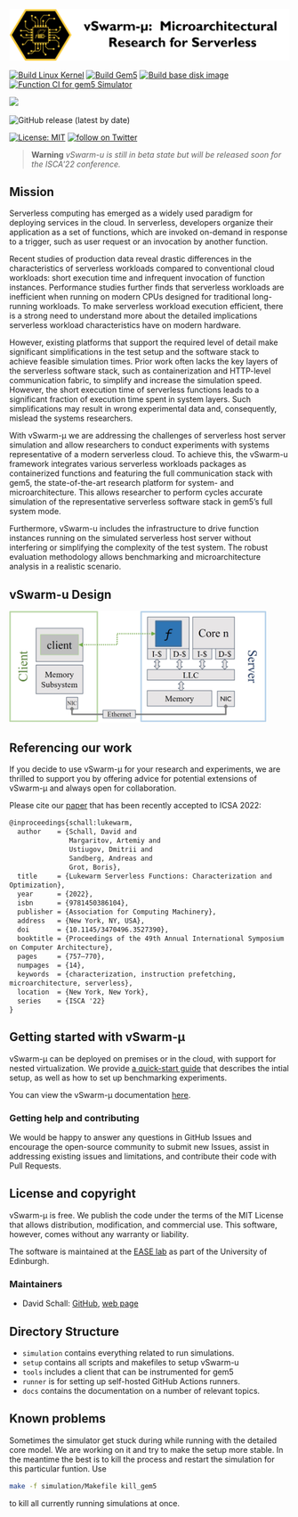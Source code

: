 <!-- # **vSwarm-&mu;:** Microarchitectural Research for Serverless -->
![vSwarm-u Header](docs/figures/vSwarm-u-hdr.png)


[![Build Linux Kernel](https://github.com/ease-lab/vSwarm-u/actions/workflows/build_kernel.yml/badge.svg)](https://github.com/ease-lab/vSwarm-u/actions/workflows/build_kernel.yml)
[![Build Gem5](https://github.com/ease-lab/vSwarm-u/actions/workflows/build_gem5.yml/badge.svg)](https://github.com/ease-lab/vSwarm-u/actions/workflows/build_gem5.yml)
[![Build base disk image](https://github.com/ease-lab/vSwarm-u/actions/workflows/create_base_disk.yml/badge.svg)](https://github.com/ease-lab/vSwarm-u/actions/workflows/create_base_disk.yml)
[![Function CI for gem5 Simulator](https://github.com/ease-lab/vSwarm-u/actions/workflows/function_ci.yml/badge.svg)](https://github.com/ease-lab/vSwarm-u/actions/workflows/function_ci.yml)

[![](https://img.shields.io/badge/doc-latest-green)](https://ease-lab.github.io/vSwarm-u/)
<!-- ![](https://img.shields.io/static/v1?label=&message=documentation&color=green) -->
![GitHub release (latest by date)](https://img.shields.io/github/v/release/ease-lab/vSwarm-u)



<!-- ![GitHub Workflow Status](https://img.shields.io/github/workflow/status/ease-lab/vSwarm-u/function_ci.yml?logo=Build%20kernel) -->

[![License: MIT](https://img.shields.io/badge/License-MIT-yellow.svg)](https://opensource.org/licenses/MIT)
<a href="https://twitter.com/intent/follow?screen_name=ease_lab" target="_blank">
<img src="https://img.shields.io/twitter/follow/ease_lab?style=social&logo=twitter" alt="follow on Twitter"></a>


<!-- ![vSwarm-u Header](docs/figures/vhive_hdr.jpg) -->

> **Warning**
> *vSwarm-u is still in beta state but will be released soon for the ISCA'22 conference.*

## Mission

Serverless computing has emerged as a widely used paradigm for deploying services in the cloud. In serverless, developers organize their application as a set of functions, which are invoked on-demand in response to a trigger, such as user request or an invocation by another function.

Recent studies of production data  reveal drastic differences in the characteristics of serverless workloads compared to conventional cloud workloads: short execution time and infrequent invocation of function instances. Performance studies  further finds that serverless workloads are inefficient when running on modern CPUs designed for traditional long-running workloads. To make serverless workload execution efficient, there is a strong need to understand more about the detailed implications serverless workload characteristics have on modern hardware.

However, existing platforms that support the required level of detail make significant simplifications in the test setup and the software stack to achieve feasible simulation times. Prior work often lacks the key layers of the serverless software stack, such as containerization and HTTP-level communication fabric, to simplify and increase the simulation speed. However, the short execution time of serverless functions leads to a significant fraction of execution time spent in system layers. Such simplifications may result in wrong experimental data and, consequently, mislead the systems researchers.

With vSwarm-&mu; we are addressing the challenges of serverless host server simulation and allow researchers to conduct experiments with systems representative of a modern serverless cloud. To achieve this, the vSwarm-u framework integrates various serverless workloads packages as containerized functions and featuring the full communication stack with gem5, the state-of-the-art research platform for system- and microarchitecture. This allows researcher to perform cycles accurate simulation of the representative serverless software stack in gem5’s full system mode.

Furthermore, vSwarm-u includes the infrastructure to drive function instances running on the simulated serverless host server without interfering or simplifying the complexity of the test system. The robust evaluation methodology allows benchmarking and microarchitecture analysis in a realistic scenario.

## vSwarm-u Design
<img src="docs/figures/vswarm-u-design.jpg" title="vSwarm-u design" height="200"/>

## Referencing our work

If you decide to use vSwarm-&mu; for your research and experiments, we are thrilled to support you by offering
advice for potential extensions of vSwarm-&mu; and always open for collaboration.

Please cite our [paper](https://ease-lab.github.io/ease_website/pubs/JUKEBOX_ISCA22.pdf) that has been recently accepted to ICSA 2022:

```
@inproceedings{schall:lukewarm,
  author    = {Schall, David and
               Margaritov, Artemiy and
               Ustiugov, Dmitrii and
               Sandberg, Andreas and
               Grot, Boris},
  title     = {Lukewarm Serverless Functions: Characterization and Optimization},
  year      = {2022},
  isbn      = {9781450386104},
  publisher = {Association for Computing Machinery},
  address   = {New York, NY, USA},
  doi       = {10.1145/3470496.3527390},
  booktitle = {Proceedings of the 49th Annual International Symposium on Computer Architecture},
  pages     = {757–770},
  numpages  = {14},
  keywords  = {characterization, instruction prefetching, microarchitecture, serverless},
  location  = {New York, New York},
  series    = {ISCA '22}
}
```


## Getting started with vSwarm-&mu;

vSwarm-&mu; can be deployed on premises or in the cloud, with support for nested virtualization. We provide [a quick-start guide](docs/quickstart_guide.md)
that describes the intial setup, as well as how to set up benchmarking experiments.

You can view the vSwarm-&mu; documentation [here](docs/).


### Getting help and contributing

We would be happy to answer any questions in GitHub Issues and encourage the open-source community to submit new Issues, assist in addressing existing issues and limitations, and contribute their code with Pull Requests.


## License and copyright

vSwarm-&mu; is free. We publish the code under the terms of the MIT License that allows distribution, modification, and commercial use.
This software, however, comes without any warranty or liability.

The software is maintained at the [EASE lab](https://easelab.inf.ed.ac.uk/) as part of the University of Edinburgh.


### Maintainers

* David Schall: [GitHub](https://github.com/dhschall), [web page](https://dhschall.github.io/)



## Directory Structure

- `simulation` contains everything related to run simulations.
- `setup` contains all scripts and makefiles to setup vSwarm-u
- `tools` includes a client that can be instrumented for gem5
- `runner` is for setting up self-hosted GitHub Actions runners.
- `docs` contains the documentation on a number of relevant topics.





## Known problems

Sometimes the simulator get stuck during while running with the detailed core model. We are working on it and try to make the setup more stable.
In the meantime the best is to kill the process and restart the simulation for this particular funtion.
Use
```bash
make -f simulation/Makefile kill_gem5
```
to kill all currently running simulations at once.


